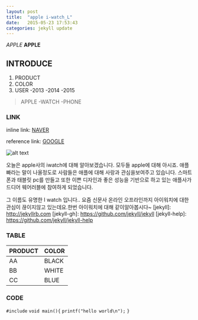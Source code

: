 ```yaml
---
layout: post
title:  "apple i-watch_L"
date:   2015-05-23 17:53:43
categories: jekyll update
---
```

*APPLE*
**APPLE**

## INTRODUCE

1. PRODUCT
2. COLOR
3. USER
-2013
-2014
-2015

>APPLE
>-WATCH
>-PHONE

### LINK

inline link:
[NAVER](http://www.naver.com)

reference link:
[GOOGLE][1]

[1]: https://www.google.co.kr

![alt text](http://yskmedia01.cafe24.com/wp-content/uploads/2013/11/웨어러블-이미지메인컷.jpg)

오늘은 apple사의 iwatch에 대해 알아보겠습니다.
모두들 apple에 대해 아시죠.
애플 빠라는 말이 나올정도로 사람들은 애플에 대해 사랑과 관심을보여주고 있습니다. 스마트폰과 태블릿 pc를 만들고 또한 이쁜 디자인과 좋은 성능을 기반으로 하고 있는 애플사가 드디어 웨어러블에 참여하게 되었습니다.

그 이름도 유명한 I watch 입니다..
요즘 신문사 온라인 오프라인까지 아이워치에 대한 관심이 끊이지않고 있는데요.한번 아이워치에 대해 같이알아봅시다~
[jekyll]:      http://jekyllrb.com
[jekyll-gh]:   https://github.com/jekyll/jekyll
[jekyll-help]: https://github.com/jekyll/jekyll-help

### TABLE

PRODUCT | COLOR
------- | -----
AA | BLACK
BB | WHITE
CC | BLUE

### CODE

`#include`
`void main(){`
`printf("hello world\n");`
`}`
